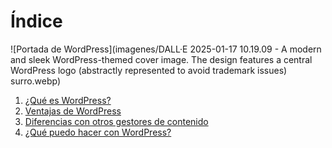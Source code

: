 # Índice
![Portada de WordPress](imagenes/DALL·E 2025-01-17 10.19.09 - A modern and sleek WordPress-themed cover image. The design features a central WordPress logo (abstractly represented to avoid trademark issues) surro.webp)


1. [¿Qué es WordPress?](documentos/que-es-wordpress.md)
2. [Ventajas de WordPress](documentos/ventajas-de-wordpress.md)
3. [Diferencias con otros gestores de contenido](documentos/diferencias-con-otros-gestores-de-contenido.md)
4. [¿Qué puedo hacer con WordPress?](documentos/que-puedo-hacer-con-wordpress.md)

